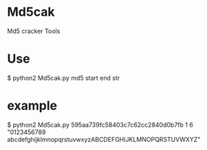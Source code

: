 # Md5cak
Md5 cracker Tools
# Use 
$ python2 Md5cak.py md5 start end str
# example
$ python2 Md5cak.py 595aa739fc58403c7c62cc2840d0b7fb 1 6 "0123456789 abcdefghijklmnopqrstuvwxyzABCDEFGHIJKLMNOPQRSTUVWXYZ"
